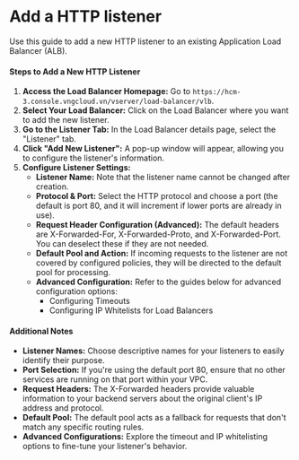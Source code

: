 # Add a HTTP listener

Use this guide to add a new HTTP listener to an existing Application Load Balancer (ALB).

#### Steps to Add a New HTTP Listener

1. **Access the Load Balancer Homepage:** Go to `https://hcm-3.console.vngcloud.vn/vserver/load-balancer/vlb`.
2. **Select Your Load Balancer:** Click on the Load Balancer where you want to add the new listener.
3. **Go to the Listener Tab:** In the Load Balancer details page, select the "Listener" tab.
4. **Click "Add New Listener":** A pop-up window will appear, allowing you to configure the listener's information.
5. **Configure Listener Settings:**
   * **Listener Name:** Note that the listener name cannot be changed after creation.
   * **Protocol & Port:** Select the HTTP protocol and choose a port (the default is port 80, and it will increment if lower ports are already in use).
   * **Request Header Configuration (Advanced):** The default headers are X-Forwarded-For, X-Forwarded-Proto, and X-Forwarded-Port. You can deselect these if they are not needed.
   * **Default Pool and Action:** If incoming requests to the listener are not covered by configured policies, they will be directed to the default pool for processing.
   * **Advanced Configuration:** Refer to the guides below for advanced configuration options:
     * Configuring Timeouts
     * Configuring IP Whitelists for Load Balancers

#### Additional Notes

* **Listener Names:** Choose descriptive names for your listeners to easily identify their purpose.
* **Port Selection:** If you're using the default port 80, ensure that no other services are running on that port within your VPC.
* **Request Headers:** The X-Forwarded headers provide valuable information to your backend servers about the original client's IP address and protocol.
* **Default Pool:** The default pool acts as a fallback for requests that don't match any specific routing rules.
* **Advanced Configurations:** Explore the timeout and IP whitelisting options to fine-tune your listener's behavior.
